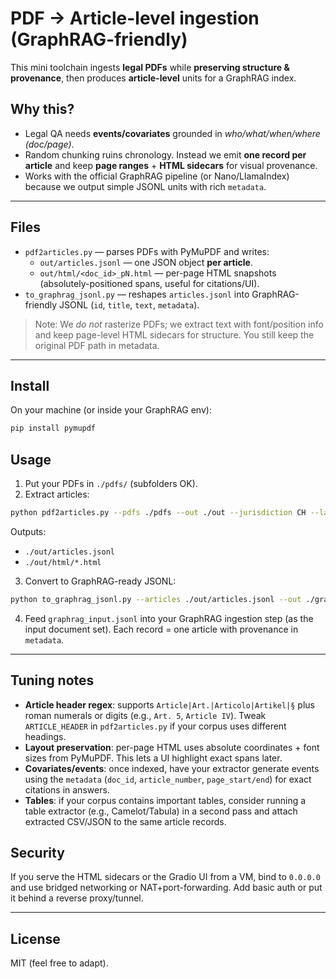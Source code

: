 # PDF → Article-level ingestion (GraphRAG-friendly)

This mini toolchain ingests **legal PDFs** while **preserving structure & provenance**, then produces **article-level** units for a GraphRAG index.

## Why this?
- Legal QA needs **events/covariates** grounded in *who/what/when/where (doc/page)*.
- Random chunking ruins chronology. Instead we emit **one record per article** and keep **page ranges** + **HTML sidecars** for visual provenance.
- Works with the official GraphRAG pipeline (or Nano/LlamaIndex) because we output simple JSONL units with rich `metadata`.

---

## Files
- `pdf2articles.py` — parses PDFs with PyMuPDF and writes:
  - `out/articles.jsonl` — one JSON object **per article**.
  - `out/html/<doc_id>_pN.html` — per-page HTML snapshots (absolutely-positioned spans, useful for citations/UI).
- `to_graphrag_jsonl.py` — reshapes `articles.jsonl` into GraphRAG-friendly JSONL (`id`, `title`, `text`, `metadata`).

> Note: We *do not* rasterize PDFs; we extract text with font/position info and keep page-level HTML sidecars for structure. You still keep the original PDF path in metadata.

---

## Install
On your machine (or inside your GraphRAG env):
```bash
pip install pymupdf
```

## Usage
1) Put your PDFs in `./pdfs/` (subfolders OK).
2) Extract articles:
```bash
python pdf2articles.py --pdfs ./pdfs --out ./out --jurisdiction CH --lang fr
```
Outputs:
- `./out/articles.jsonl`
- `./out/html/*.html`

3) Convert to GraphRAG-ready JSONL:
```bash
python to_graphrag_jsonl.py --articles ./out/articles.jsonl --out ./graphrag_input.jsonl
```

4) Feed `graphrag_input.jsonl` into your GraphRAG ingestion step (as the input document set). Each record = one article with provenance in `metadata`.

---

## Tuning notes
- **Article header regex**: supports `Article|Art.|Articolo|Artikel|§` plus roman numerals or digits (e.g., `Art. 5`, `Article IV`). Tweak `ARTICLE_HEADER` in `pdf2articles.py` if your corpus uses different headings.
- **Layout preservation**: per-page HTML uses absolute coordinates + font sizes from PyMuPDF. This lets a UI highlight exact spans later.
- **Covariates/events**: once indexed, have your extractor generate events using the `metadata` (`doc_id`, `article_number`, `page_start/end`) for exact citations in answers.
- **Tables**: if your corpus contains important tables, consider running a table extractor (e.g., Camelot/Tabula) in a second pass and attach extracted CSV/JSON to the same article records.

## Security
If you serve the HTML sidecars or the Gradio UI from a VM, bind to `0.0.0.0` and use bridged networking or NAT+port-forwarding. Add basic auth or put it behind a reverse proxy/tunnel.

---

## License
MIT (feel free to adapt).
